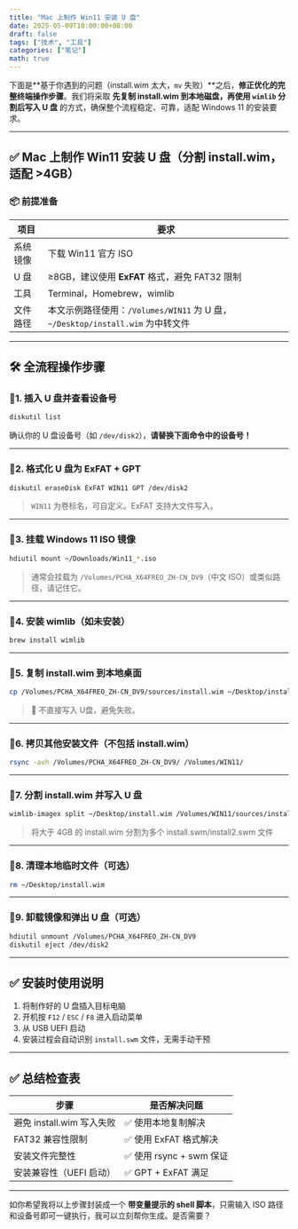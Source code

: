 ```yaml
---
title: "Mac 上制作 Win11 安装 U 盘"
date: 2025-05-09T10:00:00+08:00
draft: false
tags: ["技术", "工具"]
categories: ["笔记"]
math: true
---
```


下面是\*\*基于你遇到的问题（install.wim 太大，`mv` 失败）\*\*之后，**修正优化的完整终端操作步骤**。我们将采取 **先复制 install.wim 到本地磁盘，再使用 `wimlib` 分割后写入 U 盘** 的方式，确保整个流程稳定、可靠，适配 Windows 11 的安装要求。

---

## ✅ Mac 上制作 Win11 安装 U 盘（分割 install.wim，适配 >4GB）

### 📦 前提准备

| 项目   | 要求                                                            |
| ---- | ------------------------------------------------------------- |
| 系统镜像 | 下载 Win11 官方 ISO                                               |
| U 盘  | ≥8GB，建议使用 **ExFAT** 格式，避免 FAT32 限制                            |
| 工具   | Terminal，Homebrew，wimlib                                      |
| 文件路径 | 本文示例路径使用：`/Volumes/WIN11` 为 U 盘，`~/Desktop/install.wim` 为中转文件 |

---

## 🛠️ 全流程操作步骤

### 🔹1. 插入 U 盘并查看设备号

```bash
diskutil list
```

确认你的 U 盘设备号（如 `/dev/disk2`），**请替换下面命令中的设备号！**

---

### 🔹2. 格式化 U 盘为 ExFAT + GPT

```bash
diskutil eraseDisk ExFAT WIN11 GPT /dev/disk2
```

> `WIN11` 为卷标名，可自定义。ExFAT 支持大文件写入。

---

### 🔹3. 挂载 Windows 11 ISO 镜像

```bash
hdiutil mount ~/Downloads/Win11_*.iso
```

> 通常会挂载为 `/Volumes/PCHA_X64FREO_ZH-CN_DV9`（中文 ISO）或类似路径，请记住它。

---

### 🔹4. 安装 wimlib（如未安装）

```bash
brew install wimlib
```

---

### 🔹5. 复制 install.wim 到本地桌面

```bash
cp /Volumes/PCHA_X64FREO_ZH-CN_DV9/sources/install.wim ~/Desktop/install.wim
```

> 📌 不直接写入 U盘，避免失败。

---

### 🔹6. 拷贝其他安装文件（不包括 install.wim）

```bash
rsync -avh /Volumes/PCHA_X64FREO_ZH-CN_DV9/ /Volumes/WIN11/
```

---

### 🔹7. 分割 install.wim 并写入 U 盘

```bash
wimlib-imagex split ~/Desktop/install.wim /Volumes/WIN11/sources/install.swm 3800
```

> 将大于 4GB 的 install.wim 分割为多个 install.swm/install2.swm 文件

---

### 🔹8. 清理本地临时文件（可选）

```bash
rm ~/Desktop/install.wim
```

---

### 🔹9. 卸载镜像和弹出 U 盘（可选）

```bash
hdiutil unmount /Volumes/PCHA_X64FREO_ZH-CN_DV9
diskutil eject /dev/disk2
```

---

## ✅ 安装时使用说明

1. 将制作好的 U 盘插入目标电脑
2. 开机按 `F12` / `ESC` / `F8` 进入启动菜单
3. 从 USB UEFI 启动
4. 安装过程会自动识别 `install.swm` 文件，无需手动干预

---

## ✅ 总结检查表

| 步骤                  | 是否解决问题              |
| ------------------- | ------------------- |
| 避免 install.wim 写入失败 | ✅ 使用本地复制解决          |
| FAT32 兼容性限制         | ✅ 使用 ExFAT 格式解决     |
| 安装文件完整性             | ✅ 使用 rsync + swm 保证 |
| 安装兼容性（UEFI 启动）      | ✅ GPT + ExFAT 满足    |

---

如你希望我将以上步骤封装成一个 **带变量提示的 shell 脚本**，只需输入 ISO 路径和设备号即可一键执行，我可以立刻帮你生成。是否需要？
